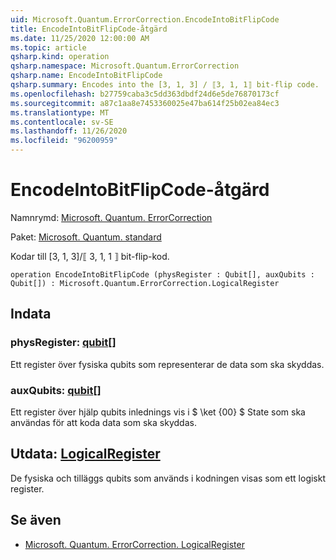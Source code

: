 ```yaml
---
uid: Microsoft.Quantum.ErrorCorrection.EncodeIntoBitFlipCode
title: EncodeIntoBitFlipCode-åtgärd
ms.date: 11/25/2020 12:00:00 AM
ms.topic: article
qsharp.kind: operation
qsharp.namespace: Microsoft.Quantum.ErrorCorrection
qsharp.name: EncodeIntoBitFlipCode
qsharp.summary: Encodes into the [3, 1, 3] / ⟦3, 1, 1⟧ bit-flip code.
ms.openlocfilehash: b27759caba3c5dd363dbdf24d6e5de76870173cf
ms.sourcegitcommit: a87c1aa8e7453360025e47ba614f25b02ea84ec3
ms.translationtype: MT
ms.contentlocale: sv-SE
ms.lasthandoff: 11/26/2020
ms.locfileid: "96200959"
---
```

# <a name="encodeintobitflipcode-operation"></a>EncodeIntoBitFlipCode-åtgärd

Namnrymd: [Microsoft. Quantum. ErrorCorrection](xref:Microsoft.Quantum.ErrorCorrection)

Paket: [Microsoft. Quantum. standard](https://nuget.org/packages/Microsoft.Quantum.Standard)


Kodar till [3, 1, 3]/⟦ 3, 1, 1 ⟧ bit-flip-kod.

```qsharp
operation EncodeIntoBitFlipCode (physRegister : Qubit[], auxQubits : Qubit[]) : Microsoft.Quantum.ErrorCorrection.LogicalRegister
```


## <a name="input"></a>Indata

### <a name="physregister--qubit"></a>physRegister: [qubit](xref:microsoft.quantum.lang-ref.qubit)[]

Ett register över fysiska qubits som representerar de data som ska skyddas.


### <a name="auxqubits--qubit"></a>auxQubits: [qubit](xref:microsoft.quantum.lang-ref.qubit)[]

Ett register över hjälp qubits inlednings vis i $ \ket {00} $ State som ska användas för att koda data som ska skyddas.



## <a name="output--logicalregister"></a>Utdata: [LogicalRegister](xref:Microsoft.Quantum.ErrorCorrection.LogicalRegister)

De fysiska och tilläggs qubits som används i kodningen visas som ett logiskt register.

## <a name="see-also"></a>Se även

- [Microsoft. Quantum. ErrorCorrection. LogicalRegister](xref:Microsoft.Quantum.ErrorCorrection.LogicalRegister)